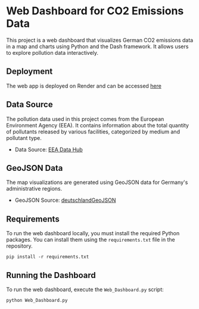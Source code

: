# Web Dashboard for CO2 Emissions Data

This project is a web dashboard that visualizes German CO2 emissions data in a map and charts using Python and the Dash framework. It allows users to explore pollution data interactively.

## Deployment

The web app is deployed on Render and can be accessed [here](https://de-co2-dashboard.onrender.com)

## Data Source

The pollution data used in this project comes from the European Environment Agency (EEA). It contains information about the total quantity of pollutants released by various facilities, categorized by medium and pollutant type.

- Data Source: [EEA Data Hub](https://www.eea.europa.eu/en/datahub/datahubitem-view/9405f714-8015-4b5b-a63c-280b82861b3d)

## GeoJSON Data

The map visualizations are generated using GeoJSON data for Germany's administrative regions.

- GeoJSON Source: [deutschlandGeoJSON](https://github.com/isellsoap/deutschlandGeoJSON/tree/main/1_deutschland)

## Requirements

To run the web dashboard locally, you must install the required Python packages. You can install them using the `requirements.txt` file in the repository.

```
pip install -r requirements.txt
```

## Running the Dashboard

To run the web dashboard, execute the `Web_Dashboard.py` script:

```
python Web_Dashboard.py
```
